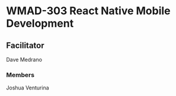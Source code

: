 # WMAD-303 React Native Mobile Development

## Facilitator
Dave Medrano

### Members
Joshua Venturina